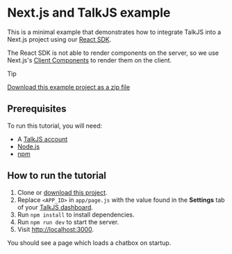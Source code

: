 # Next.js and TalkJS example

This is a minimal example that demonstrates how to integrate TalkJS into a Next.js project using our [React SDK](https://talkjs.com/docs/Reference/React_SDK/Installation/).

The React SDK is not able to render components on the server, so we use Next.js's [Client Components](https://nextjs.org/docs/app/building-your-application/rendering/client-components) to render them on the client.

> [!TIP]
> [Download this example project as a zip file](https://github.com/talkjs/talkjs-examples/releases/latest/download/react.next.js.zip)

## Prerequisites

To run this tutorial, you will need:

- A [TalkJS account](https://talkjs.com/dashboard/login)
- [Node.js](https://nodejs.org/en)
- [npm](https://www.npmjs.com/)

## How to run the tutorial

1. Clone or [download this project](https://github.com/talkjs/talkjs-examples/releases/latest/download/react.next.js.zip).
2. Replace `<APP_ID>` in `app/page.js` with the value found in the **Settings** tab of your [TalkJS dashboard](https://talkjs.com/dashboard/login).
3. Run `npm install` to install dependencies.
4. Run `npm run dev` to start the server.
5. Visit <http://localhost:3000>.

You should see a page which loads a chatbox on startup.
